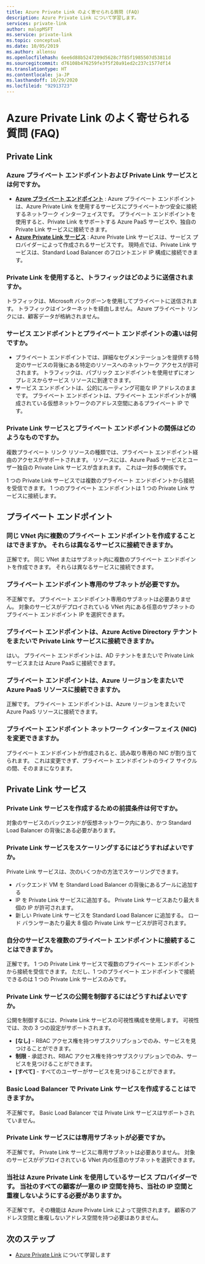 ```yaml
---
title: Azure Private Link のよく寄せられる質問 (FAQ)
description: Azure Private Link について学習します。
services: private-link
author: malopMSFT
ms.service: private-link
ms.topic: conceptual
ms.date: 10/05/2019
ms.author: allensu
ms.openlocfilehash: 6ee6d88b5247209d5628c7f85f1985507d53811d
ms.sourcegitcommit: d76108b476259fe3f5f20a91ed2c237c1577df14
ms.translationtype: HT
ms.contentlocale: ja-JP
ms.lasthandoff: 10/29/2020
ms.locfileid: "92913723"
---
```

# <a name="azure-private-link-frequently-asked-questions-faq"></a>Azure Private Link のよく寄せられる質問 (FAQ)

## <a name="private-link"></a>Private Link

### <a name="what-is-azure-private-endpoint-and-azure-private-link-service"></a>Azure プライベート エンドポイントおよび Private Link サービスとは何ですか。

- **[Azure プライベート エンドポイント](private-endpoint-overview.md)** : Azure プライベート エンドポイントは、Azure Private Link を使用するサービスにプライベートかつ安全に接続するネットワーク インターフェイスです。 プライベート エンドポイントを使用すると、Private Link をサポートする Azure PaaS サービスや、独自の Private Link サービスに接続できます。
- **[Azure Private Link サービス](private-link-service-overview.md)** : Azure Private Link サービスは、サービス プロバイダーによって作成されるサービスです。 現時点では、Private Link サービスは、Standard Load Balancer のフロントエンド IP 構成に接続できます。 

### <a name="how-is-traffic-being-sent-when-using-private-link"></a>Private Link を使用すると、トラフィックはどのように送信されますか。
トラフィックは、Microsoft バックボーンを使用してプライベートに送信されます。 トラフィックはインターネットを経由しません。 Azure プライベート リンクには、顧客データが格納されません。
 
### <a name="what-is-the-difference-between-a-service-endpoints-and-a-private-endpoints"></a>サービス エンドポイントとプライベート エンドポイントの違いは何ですか。
- プライベート エンドポイントでは、詳細なセグメンテーションを提供する特定のサービスの背後にある特定のリソースへのネットワーク アクセスが許可されます。 トラフィックは、パブリック エンドポイントを使用せずにオンプレミスからサービス リソースに到達できます。
- サービス エンドポイントは、公的にルーティング可能な IP アドレスのままです。  プライベート エンドポイントは、プライベート エンドポイントが構成されている仮想ネットワークのアドレス空間にあるプライベート IP です。

### <a name="what-is-the-relationship-between-private-link-service-and-private-endpoint"></a>Private Link サービスとプライベート エンドポイントの関係はどのようなものですか。
複数プライベート リンク リソースの種類では、プライベート エンドポイント経由のアクセスがサポートされます。 リソースには、Azure PaaS サービスとユーザー独自の Private Link サービスが含まれます。 これは一対多の関係です。 

1 つの Private Link サービスでは複数のプライベート エンドポイントから接続を受信できます。 1 つのプライベート エンドポイントは 1 つの Private Link サービスに接続します。    

## <a name="private-endpoint"></a>プライベート エンドポイント 
 
### <a name="can-i-create-multiple-private-endpoints-in-same-vnet-can-they-connect-to-different-services"></a>同じ VNet 内に複数のプライベート エンドポイントを作成することはできますか。 それらは異なるサービスに接続できますか。 
正解です。 同じ VNet またはサブネット内に複数のプライベート エンドポイントを作成できます。 それらは異なるサービスに接続できます。  
 
### <a name="do-i-require-a-dedicated-subnet-for-private-endpoints"></a>プライベート エンドポイント専用のサブネットが必要ですか。 
不正解です。 プライベート エンドポイント専用のサブネットは必要ありません。 対象のサービスがデプロイされている VNet 内にある任意のサブネットのプライベート エンドポイント IP を選択できます。  
 
### <a name="can-private-endpoint-connect-to-private-link-service-across-azure-active-directory-tenants"></a>プライベート エンドポイントは、Azure Active Directory テナントをまたいで Private Link サービスに接続できますか。 
はい。 プライベート エンドポイントは、AD テナントをまたいで Private Link サービスまたは Azure PaaS に接続できます。  
 
### <a name="can-private-endpoint-connect-to-azure-paas-resources-across-azure-regions"></a>プライベート エンドポイントは、Azure リージョンをまたいで Azure PaaS リソースに接続できますか。
正解です。 プライベート エンドポイントは、Azure リージョンをまたいで Azure PaaS リソースに接続できます。

### <a name="can-i-modify-my-private-endpoint-network-interface-nic-"></a>プライベート エンドポイント ネットワーク インターフェイス (NIC) を変更できますか。
プライベート エンドポイントが作成されると、読み取り専用の NIC が割り当てられます。 これは変更できず、プライベート エンドポイントのライフ サイクルの間、そのままになります。

## <a name="private-link-service"></a>Private Link サービス
 
### <a name="what-are-the-pre-requisites-for-creating-a-private-link-service"></a>Private Link サービスを作成するための前提条件は何ですか。 
対象のサービスのバックエンドが仮想ネットワーク内にあり、かつ Standard Load Balancer の背後にある必要があります。
 
### <a name="how-can-i-scale-my-private-link-service"></a>Private Link サービスをスケーリングするにはどうすればよいですか。 
Private Link サービスは、次のいくつかの方法でスケーリングできます。 
- バックエンド VM を Standard Load Balancer の背後にあるプールに追加する 
- IP を Private Link サービスに追加する。 Private Link サービスあたり最大 8 個の IP が許可されます。  
- 新しい Private Link サービスを Standard Load Balancer に追加する。 ロード バランサーあたり最大 8 個の Private Link サービスが許可されます。   

### <a name="can-i-connect-my-service-to-multiple-private-endpoints"></a>自分のサービスを複数のプライベート エンドポイントに接続することはできますか。
正解です。 1 つの Private Link サービスで複数のプライベート エンドポイントから接続を受信できます。 ただし、1 つのプライベート エンドポイントで接続できるのは 1 つの Private Link サービスのみです。  
 
### <a name="how-should-i-control-the-exposure-of-my-private-link-service"></a>Private Link サービスの公開を制御するにはどうすればよいですか。
公開を制御するには、Private Link サービスの可視性構成を使用します。 可視性では、次の 3 つの設定がサポートされます。

- **[なし]** - RBAC アクセス権を持つサブスクリプションでのみ、サービスを見つけることができます。 
- **制限** - 承認され、RBAC アクセス権を持つサブスクリプションでのみ、サービスを見つけることができます。 
- **[すべて]** - すべてのユーザーがサービスを見つけることができます。 
 
### <a name="can-i-create-a-private-link-service-with-basic-load-balancer"></a>Basic Load Balancer で Private Link サービスを作成することはできますか。 
不正解です。 Basic Load Balancer では Private Link サービスはサポートされていません。
 
### <a name="is-a-dedicated-subnet-required-for-private-link-service"></a>Private Link サービスには専用サブネットが必要ですか。 
不正解です。 Private Link サービスに専用サブネットは必要ありません。 対象のサービスがデプロイされている VNet 内の任意のサブネットを選択できます。   

### <a name="im-a-service-provider-using-azure-private-link-do-i-need-to-make-sure-all-my-customers-have-unique-ip-space-and-dont-overlap-with-my-ip-space"></a>当社は Azure Private Link を使用しているサービス プロバイダーです。 当社のすべての顧客が一意の IP 空間を持ち、当社の IP 空間と重複しないようにする必要がありますか。 
不正解です。 その機能は Azure Private Link によって提供されます。 顧客のアドレス空間と重複しないアドレス空間を持つ必要はありません。 

##  <a name="next-steps"></a>次のステップ

- [Azure Private Link](private-link-overview.md) について学習します
